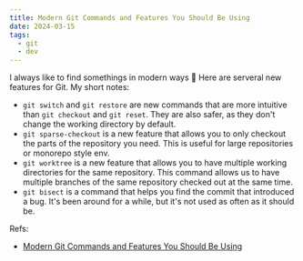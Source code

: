 ```yaml
---
title: Modern Git Commands and Features You Should Be Using
date: 2024-03-15
tags:
  - git
  - dev
---
```


I always like to find somethings in modern ways 🥰 Here are serveral new
features for Git. My short notes:

- `git switch` and `git restore` are new commands that are more intuitive than
  `git checkout` and `git reset`. They are also safer, as they don't change the
  working directory by default.
- `git sparse-checkout` is a new feature that allows you to only checkout the
  parts of the repository you need. This is useful for large repositories or
  monorepo style env.
- `git worktree` is a new feature that allows you to have multiple working
  directories for the same repository. This command allows us to have multiple
  branches of the same repository checked out at the same time.
- `git bisect` is a command that helps you find the commit that introduced a
  bug. It's been around for a while, but it's not used as often as it should be.

Refs:

- [Modern Git Commands and Features You Should Be Using](https://martinheinz.dev/blog/109)
